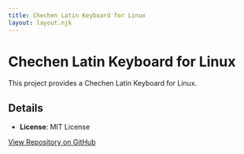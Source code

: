 ```yaml
---
title: Chechen Latin Keyboard for Linux
layout: layout.njk
---
```


# Chechen Latin Keyboard for Linux

This project provides a Chechen Latin Keyboard for Linux.

## Details

- **License**: MIT License

[View Repository on GitHub](https://github.com/chechen-language/chechen-latin-keyboard-linux)